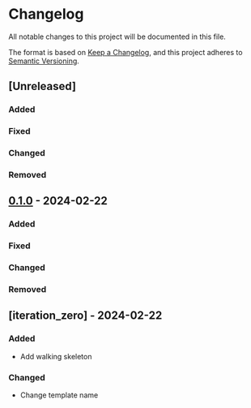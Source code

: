 # Changelog

All notable changes to this project will be documented in this file.

The format is based on [Keep a Changelog](https://keepachangelog.com/en/1.0.0/),
and this project adheres to [Semantic Versioning](https://semver.org/spec/v2.0.0.html).

## [Unreleased]

### Added

### Fixed

### Changed

### Removed

## [0.1.0] - 2024-02-22

### Added

### Fixed

### Changed

### Removed

## [iteration_zero] - 2024-02-22

### Added

- Add walking skeleton

### Changed

- Change template name

[0.1.0]: https://github.com/niesfutbol/goals_from_team_statistic/compare/iteration_zero...v0.1.0